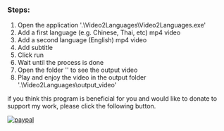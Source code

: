 ### Steps:

 1. Open the application '.\Video2Languages\Video2Languages.exe'
 2. Add a first language (e.g. Chinese, Thai, etc) mp4  video
 3. Add a second language (English) mp4 video
 4. Add subtitle
 5. Click run
 6. Wait until the process is done
 7. Open the folder '' to see the output video
 8. Play and enjoy the video in the output folder '.\Video2Languages\output_video\'


if you think this program is beneficial for you and would like to donate to support my work, please click the following button.

[![paypal](https://www.paypalobjects.com/en_GB/TH/i/btn/btn_donateCC_LG.gif)](https://www.paypal.com/cgi-bin/webscr?cmd=_s-xclick&hosted_button_id=Q22NBYPTW9DZ4&source=url)
